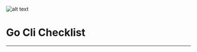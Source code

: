 ![alt text](https://encrypted-tbn0.gstatic.com/images?q=tbn:ANd9GcQfKsoP_M4oE-LhZl8ej-SpW4gqqL2MwkeNRY-qkxYgkRmHyvsrS3Sz9leOULJ-Js8vRX8&usqp=CAU)

# **Go Cli Checklist**
--- 



